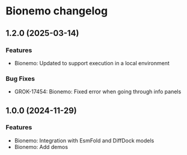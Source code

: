 # Bionemo changelog

## 1.2.0 (2025-03-14)

### Features

* Bionemo: Updated to support execution in a local environment

### Bug Fixes

* GROK-17454: Bionemo: Fixed error when going through info panels

## 1.0.0 (2024-11-29)

### Features

* Bionemo: Integration with EsmFold and DiffDock models
* Bionemo: Add demos